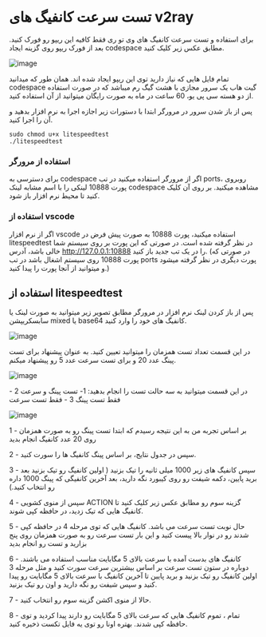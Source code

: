# تست سرعت کانفیگ های v2ray

برای استفاده و تست سرعت کانفیگ های وی تو ری فقط کافیه این ریپو رو فورک کنید.
بعد از فورک ریپو روی گزینه ایجاد codespace مطابق عکس زیر کلیک کنید.

![image](https://github.com/user-attachments/assets/1d04bc24-6902-481d-878b-ae4ee723fc70)

تمام فایل هایی که نیاز دارید توی این ریپو ایجاد شده اند.
همان طور که میدانید codespace گیت هاب یک سرور مجازی  با هشت گیگ رم میباشد که در صورت استفاده از دو هسته سی پی یو، 60 ساعت در ماه به صورت رایگان میتوانید از آن استفاده کنید.

پس از باز شدن سرور در مرورگر ابتدا با دستورات زیر اجازه اجرا به نرم افزار بدهید و آن را اجرا کنید.
```shell
sudo chmod u+x litespeedtest
./litespeedtest
```
### استفاده از مرورگر
برای دسترسی به codespace اگر از مرورگر استفاده میکنید در تب ports، روبروی پورت 10888 لینکی را با اسم مشابه لینک codespace مشاهده میکنید. بر روی آن کلیک کنید تا محیط نرم افزار باز شود.
### استفاده از vscode
اگر از نرم افزار vscode استفاده میکنید، پورت 10888 به صورت پیش فرض در litespeedtest در نظر گرفته شده است. در صورتی که این پورت بر روی سیستم شما خالی باشد، آدرس http://127.0.0.1:10888 را در یک تب جدید باز کنید. (در صورتی که پورت 10888 روی سیستم اشغال باشد در تب ports پورت دیگری در نظر گرفته میشود و میتوانید از آنجا پورت را پیدا کنید.)

## استفاده از litespeedtest
پس از باز کردن لینک نرم افزار در مرورگر مطابق تصویر زیر میتوانید به صورت لینک یا سابسکریپشن mixed یا base64 کانفیگ های خود را وارد کنید.

![image](https://github.com/user-attachments/assets/730de964-362f-42d3-ae17-805fc3204c5e)

در این قسمت تعداد تست همزمان را میتوانید تعیین کنید. به عنوان پیشنهاد برای تست پینگ عدد 20 و برای تست سرعت عدد 5 رو پیشنهاد میکنم.

![image](https://github.com/user-attachments/assets/b34bbbfc-d44b-484e-8a23-a2e39a974eec)

در این قسمت میتوانید به سه حالت تست را انجام بدهید:
1- تست پینگ و سرعت
2 - فقط تست پینگ
3 - فقط تست سرعت

![image](https://github.com/user-attachments/assets/9adbc944-e1ed-44a3-9b2c-a4f968b150ac)


1 - بر اساس تجربه من به این نتیجه رسیدم که ابتدا تست پینگ رو به صورت همزمان روی 20 عدد کانفیگ انجام بدید

2 - سپس در جدول نتایج، بر اساس پینگ کانفیگ ها را سورت کنید.

3 - سپس کانفیگ های زیر 1000 میلی ثانیه را تیک بزنید ( اولین کانفیگ رو تیک بزنید بعد برید پایین، دکمه شیفت رو روی کیبورد نگه دارید، بعد آخرین کانفیگی که پینگ 1000 داره رو انتخاب کنید.)

4 - سپس از منوی کشویی ACTION گزینه سوم رو مطابق عکس زیر کلیک کنید تا کانفیگ هایی که تیک زدید، در حافظه کپی شوند.

5 - حال نوبت تست سرعت می باشد. کانفیگ هایی که توی مرحله 4 در حافظه کپی شدند رو در نوار بالا پیست کنید و این بار تست سرعت رو به صورت همزمان روی پنج بزارید و تست رو انجام بدید

6 - کانفیگ های بدست آمده با سرعت بالای 5 مگابایت مناسب استفاده می باشند. دوباره در ستون تست سرعت بر اساس بیشترین سرعت سورت کنید و مثل مرحله 3 اولین کانفیگ رو تیک بزنید و برید پایین تا آخرین کانفیگ با سرعت بالای 5 مگابایت رو پیدا کنید و سپس شیفت رو نگه دارید و اون رو تیک بزنید.

7 - حالا از منوی اکشن گزینه سوم رو انتخاب کنید.

8 - تمام ، تموم کانفیگ هایی که سرعت بالای 5 مگابایت رو دارند پیدا کردید و توی حافظه کپی شدند. بهتره اونا رو توی یه فایل تکست ذخیره کنید.



